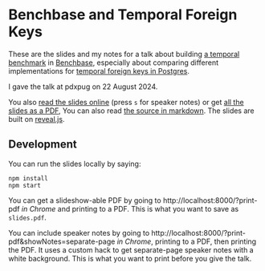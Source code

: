 # Benchbase and Temporal Foreign Keys

These are the slides and my notes for a talk about building
[a temporal benchmark](https://github.com/pjungwir/benchbase/tree/temporal)
in [Benchbase](https://github.com/cmu-db/benchbase),
especially about comparing different implementations for
[temporal foreign keys in Postgres](https://commitfest.postgresql.org/49/4308/).

I gave the talk at pdxpug on 22 August 2024.

You also [read the slides online](https://illuminatedcomputing.com/talks/benchbase-and-temporal-foreign-keys/index.html) (press `s` for speaker notes) or get [all the slides as a PDF](slides.pdf),
You can also read [the source in markdown](slides.md).
The slides are built on [reveal.js](https://github.com/hakimel/reveal.js/).

## Development

You can run the slides locally by saying:

```
npm install
npm start
```

You can get a slideshow-able PDF by going to http://localhost:8000/?print-pdf *in Chrome* and printing to a PDF. This is what you want to save as `slides.pdf`.

You can include speaker notes by going to http://localhost:8000/?print-pdf&showNotes=separate-page *in Chrome*, printing to a PDF, then printing the PDF. It uses a custom hack to get separate-page speaker notes with a white background. This is what you want to print before you give the talk.
